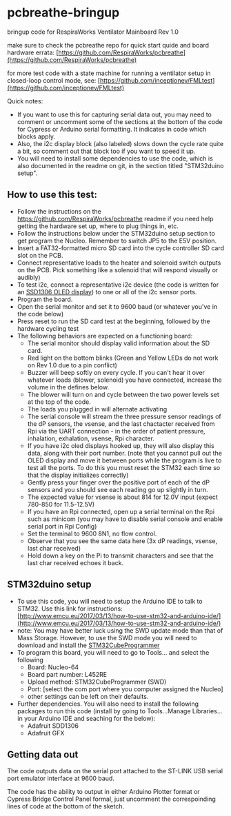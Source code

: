 # pcbreathe-bringup
bringup code for RespiraWorks Ventilator Mainboard Rev 1.0

make sure to check the pcbreathe repo for quick start quide and board hardware errata: [https://github.com/RespiraWorks/pcbreathe](https://github.com/RespiraWorks/pcbreathe)

for more test code with a state machine for running a ventilator setup in closed-loop control mode, see: [https://github.com/inceptionev/FMLtest](https://github.com/inceptionev/FMLtest)

Quick notes:
* If you want to use this for capturing serial data out, you may need to comment or uncomment some of the sections at the bottom of the code for Cypress or Arduino serial formatting.  It indicates in code which blocks apply.  
* Also, the i2c display block (also labeled) slows down the cycle rate quite a bit, so comment out that block too if you want to speed it up.  
* You will need to install some dependencies to use the code, which is also documented in the readme on git, in the section titled "STM32duino setup".  

## How to use this test:
* Follow the instructions on the https://github.com/RespiraWorks/pcbreathe readme if you need help getting the hardware set up, where to plug things in, etc.
* Follow the instructions below under the STM32duino setup section to get program the Nucleo.  Remember to switch JP5 to the E5V position.
* Insert a FAT32-formatted micro SD card into the cycle controller SD card slot on the PCB.
* Connect representative loads to the heater and solenoid switch outputs on the PCB.  Pick something like a solenoid that will respond visually or audibly)
* To test i2c, connect a representative i2c device (the code is written for an [SSD1306 OLED display](https://www.amazon.com/gp/product/B07RKPSHRK)) to one or all of the i2c sensor ports.
* Program the board.
* Open the serial monitor and set it to 9600 baud (or whatever you've in the code below)
* Press reset to run the SD card test at the beginning, followed by the hardware cycling test
* The following behaviors are expected on a functioning board:
    * The serial monitor should display valid information about the SD card.
    * Red light on the bottom blinks (Green and Yellow LEDs do not work on Rev 1.0 due to a pin conflict)
    * Buzzer will beep softly on every cycle.  If you can't hear it over whatever loads (blower, solenoid) you have connected, increase the volume in the defines below.
    * The blower will turn on and cycle between the two power levels set at the top of the code.
    * The loads you plugged in will alternate activating 
    * The serial console will stream the three pressure sensor readings of the dP sensors, the vsense, and the last chactacter received from Rpi via the UART connection - in the order of patient pressure, inhalation, exhalation, vsense, Rpi character.
    * If you have i2c oled displays hooked up, they will also display this data, along with their port number.  (note that you cannot pull out the OLED display and move it between ports while the program is live to test all the ports.  To do this you must reset the STM32 each time so that the display initializes correctly)
    * Gently press your finger over the positive port of each of the dP sensors and you should see each reading go up slightly in turn.
    * The expected value for vsense is about 814 for 12.0V input (expect 780-850 for 11.5-12.5V)
    * If you have an Rpi connected, open up a serial terminal on the Rpi such as minicom (you may have to disable serial console and enable serial port in Rpi Config)
    * Set the terminal to 9600 8N1, no flow control.
    * Observe that you see the same data here (3x dP readings, vsense, last char received)
    * Hold down a key on the Pi to transmit characters and see that the last char received echoes it back.
    

## STM32duino setup
* To use this code, you will need to setup the Arduino IDE to talk to STM32.  Use this link for instructions: [http://www.emcu.eu/2017/03/13/how-to-use-stm32-and-arduino-ide/](http://www.emcu.eu/2017/03/13/how-to-use-stm32-and-arduino-ide/)
* note: You may have better luck using the SWD update mode than that of Mass Storage.  However, to use the SWD mode you will need to download and install the [STM32CubeProgrammer](https://www.st.com/content/st_com/en/products/development-tools/software-development-tools/stm32-software-development-tools/stm32-programmers/stm32cubeprog.html#overview)
* To program this board, you will need to go to Tools... and select the following
    * Board: Nucleo-64
    * Board part number: L452RE
    * Upload method: STM32CubeProgrammer (SWD)
    * Port: [select the com port where you computer assigned the Nucleo]
    * other settings can be left on their defaults.
* Further dependencies.  You will also need to install the following packages to run this code (install by going to Tools...Manage Libraries... in your Arduino IDE and seaching for the below):
  * Adafruit SDD1306
  * Adafruit GFX



## Getting data out
The code outputs data on the serial port attached to the ST-LINK USB serial port emulator interface at 9600 baud.

The code has the ability to output in either Arduino Plotter format or Cypress Bridge Control Panel formal, just uncomment the correspoinding lines of code at the bottom of the sketch.
